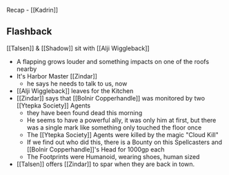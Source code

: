 Recap - [[Kadrin]]

## Flashback

[[Talsen]] & [[Shadow]] sit with [[Alji Wiggleback]]
- A flapping grows louder and something impacts on one of the roofs nearby
-  It's Harbor Master [[Zindar]]
	- he says he needs to talk to us, now
- [[Alji Wiggleback]] leaves for the Kitchen
- [[Zindar]] says that [[Bolnir Copperhandle]] was monitored by two [[Ytepka Society]] Agents
	- they have been found dead this morning
	- He seems to have a powerful ally, it was only him at first, but there was a single mark like something only touched the floor once
	- The [[Ytepka Society]] Agents were killed by the magic "Cloud Kill"
	- If we find out who did this, there is a Bounty on this Spellcasters and [[Bolnir Copperhandle]]'s Head for 1000gp each
	- The Footprints were Humanoid, wearing shoes, human sized
- [[Talsen]] offers [[Zindar]] to spar when they are back in town.